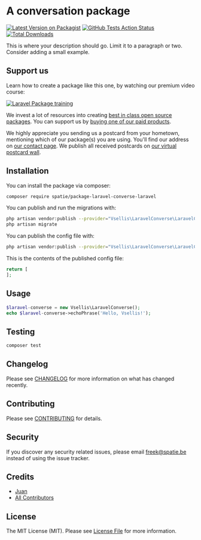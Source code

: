 # A conversation package

[![Latest Version on Packagist](https://img.shields.io/packagist/v/spatie/laravel-converse.svg?style=flat-square)](https://packagist.org/packages/spatie/laravel-converse)
[![GitHub Tests Action Status](https://img.shields.io/github/workflow/status/spatie/laravel-converse/run-tests?label=tests)](https://github.com/spatie/laravel-converse/actions?query=workflow%3Arun-tests+branch%3Amaster)
[![Total Downloads](https://img.shields.io/packagist/dt/spatie/laravel-converse.svg?style=flat-square)](https://packagist.org/packages/spatie/laravel-converse)


This is where your description should go. Limit it to a paragraph or two. Consider adding a small example.

## Support us

Learn how to create a package like this one, by watching our premium video course:

[![Laravel Package training](https://spatie.be/github/package-training.jpg)](https://laravelpackage.training)

We invest a lot of resources into creating [best in class open source packages](https://spatie.be/open-source). You can support us by [buying one of our paid products](https://spatie.be/open-source/support-us).

We highly appreciate you sending us a postcard from your hometown, mentioning which of our package(s) you are using. You'll find our address on [our contact page](https://spatie.be/about-us). We publish all received postcards on [our virtual postcard wall](https://spatie.be/open-source/postcards).

## Installation

You can install the package via composer:

```bash
composer require spatie/package-laravel-converse-laravel
```

You can publish and run the migrations with:

```bash
php artisan vendor:publish --provider="Vsellis\LaravelConverse\LaravelConverseServiceProvider" --tag="migrations"
php artisan migrate
```

You can publish the config file with:
```bash
php artisan vendor:publish --provider="Vsellis\LaravelConverse\LaravelConverseServiceProvider" --tag="config"
```

This is the contents of the published config file:

```php
return [
];
```

## Usage

``` php
$laravel-converse = new Vsellis\LaravelConverse();
echo $laravel-converse->echoPhrase('Hello, Vsellis!');
```

## Testing

``` bash
composer test
```

## Changelog

Please see [CHANGELOG](CHANGELOG.md) for more information on what has changed recently.

## Contributing

Please see [CONTRIBUTING](CONTRIBUTING.md) for details.

## Security

If you discover any security related issues, please email freek@spatie.be instead of using the issue tracker.

## Credits

- [Juan](https://github.com/JuanRangel)
- [All Contributors](../../contributors)

## License

The MIT License (MIT). Please see [License File](LICENSE.md) for more information.
